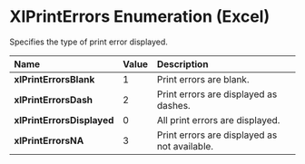 
# XlPrintErrors Enumeration (Excel)

Specifies the type of print error displayed.



|**Name**|**Value**|**Description**|
|:-----|:-----|:-----|
| **xlPrintErrorsBlank**|1|Print errors are blank.|
| **xlPrintErrorsDash**|2|Print errors are displayed as dashes.|
| **xlPrintErrorsDisplayed**|0|All print errors are displayed.|
| **xlPrintErrorsNA**|3|Print errors are displayed as not available.|
